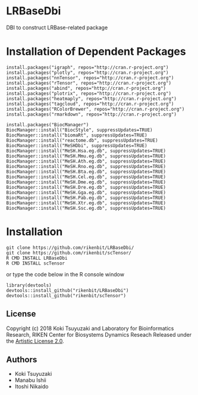 # LRBaseDbi
DBI to construct LRBase-related package


Installation of Dependent Packages
======
~~~~
install.packages("igraph", repos="http://cran.r-project.org")
install.packages("plotly", repos="http://cran.r-project.org")
install.packages("nnTensor", repos="http://cran.r-project.org")
install.packages("rTensor", repos="http://cran.r-project.org")
install.packages("abind", repos="http://cran.r-project.org")
install.packages("plotrix", repos="http://cran.r-project.org")
install.packages("heatmaply", repos="http://cran.r-project.org")
install.packages("tagcloud", repos="http://cran.r-project.org")
install.packages("RColorBrewer", repos="http://cran.r-project.org")
install.packages("rmarkdown", repos="http://cran.r-project.org")

install.packages("BiocManager")
BiocManager::install("BiocStyle", suppressUpdates=TRUE)
BiocManager::install("biomaRt", suppressUpdates=TRUE)
BiocManager::install("reactome.db", suppressUpdates=TRUE)
BiocManager::install("MeSHDbi", suppressUpdates=TRUE)
BiocManager::install("MeSH.Hsa.eg.db", suppressUpdates=TRUE)
BiocManager::install("MeSH.Mmu.eg.db", suppressUpdates=TRUE)
BiocManager::install("MeSH.Ath.eg.db", suppressUpdates=TRUE)
BiocManager::install("MeSH.Rno.eg.db", suppressUpdates=TRUE)
BiocManager::install("MeSH.Bta.eg.db", suppressUpdates=TRUE)
BiocManager::install("MeSH.Cel.eg.db", suppressUpdates=TRUE)
BiocManager::install("MeSH.Dme.eg.db", suppressUpdates=TRUE)
BiocManager::install("MeSH.Dre.eg.db", suppressUpdates=TRUE)
BiocManager::install("MeSH.Gga.eg.db", suppressUpdates=TRUE)
BiocManager::install("MeSH.Pab.eg.db", suppressUpdates=TRUE)
BiocManager::install("MeSH.Xtr.eg.db", suppressUpdates=TRUE)
BiocManager::install("MeSH.Ssc.eg.db", suppressUpdates=TRUE)
~~~~

Installation
======
~~~~
git clone https://github.com/rikenbit/LRBaseDbi/
git clone https://github.com/rikenbit/scTensor/
R CMD INSTALL LRBaseDbi
R CMD INSTALL scTensor
~~~~
or type the code below in the R console window
~~~~
library(devtools)
devtools::install_github("rikenbit/LRBaseDbi")
devtools::install_github("rikenbit/scTensor")
~~~~

## License
Copyright (c) 2018 Koki Tsuyuzaki and Laboratory for Bioinformatics Research, RIKEN Center for Biosystems Dynamics Reseach
Released under the [Artistic License 2.0](http://www.perlfoundation.org/artistic_license_2_0).

## Authors
- Koki Tsuyuzaki
- Manabu Ishii
- Itoshi Nikaido
